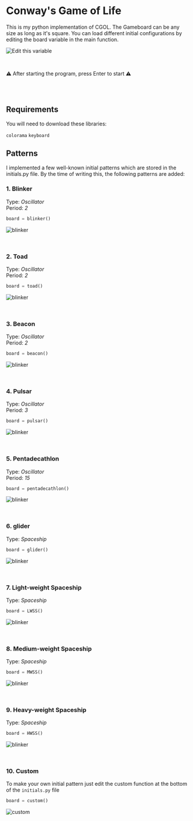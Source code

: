 # Conway's Game of Life

This is my python implementation of CGOL. The Gameboard can be any size as long as it's square. You can load different initial configurations by editing the board variable in the main function.

![Edit this variable](/media/edit.png)

<br>

⚠️ After starting the program, press Enter to start ⚠️

<br>
<br>

## Requirements
You will need to download these libraries:

<code>colorama</code>
<code>keyboard</code>

## Patterns
I implemented a few well-known initial patterns which are stored in the initials.py file. By the time of writing this, the following patterns are added:

### 1. Blinker

Type: _Oscillator_ \
Period: _2_

```py
board = blinker()
```

![blinker](/media/blinker.gif)



<br>



### 2. Toad

Type: _Oscillator_ \
Period: _2_

```py
board = toad()
```

![blinker](/media/toad.gif)



<br>



### 3. Beacon

Type: _Oscillator_ \
Period: _2_

```py
board = beacon()
```

![blinker](/media/beacon.gif)



<br>



### 4. Pulsar

Type: _Oscillator_ \
Period: _3_
```py
board = pulsar()
```

![blinker](/media/pulsar.gif)



<br>



### 5. Pentadecathlon

Type: _Oscillator_ \
Period: _15_

```py
board = pentadecathlon()
```

![blinker](/media/penta.gif)



<br>



### 6. glider

Type: _Spaceship_

```py
board = glider()
```

![blinker](/media/glider.gif)



<br>



### 7. Light-weight Spaceship

Type: _Spaceship_

```py
board = LWSS()
```

![blinker](/media/lwss.gif)



<br>



### 8. Medium-weight Spaceship

Type: _Spaceship_

```py
board = MWSS()
```

![blinker](/media/mwss.gif)



<br>



### 9. Heavy-weight Spaceship

Type: _Spaceship_

```py
board = HWSS()
```

![blinker](/media/hwss.gif)



<br>



### 10. Custom

To make your own initial pattern just edit the custom function at the bottom of the <code>initials.py</code> file
```py
board = custom()
```

![custom](/media/custom.png)
